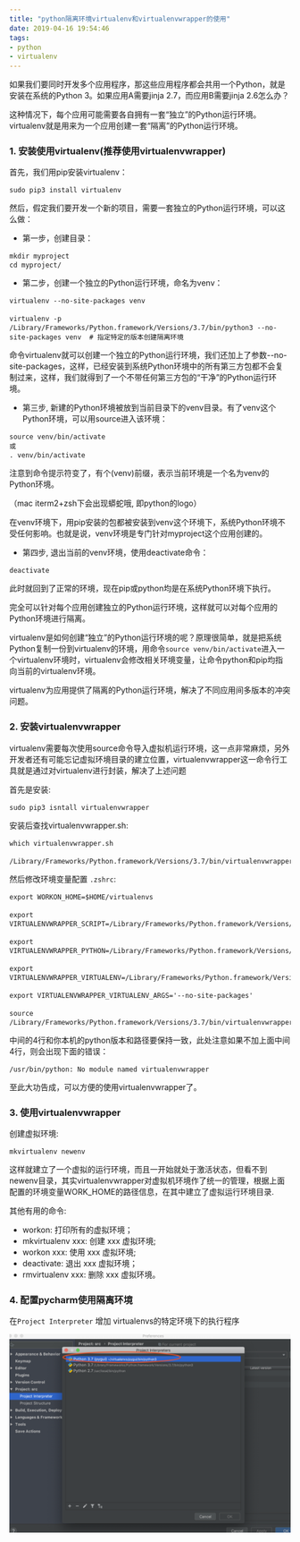 ```yaml
---
title: "python隔离环境virtualenv和virtualenvwrapper的使用"
date: 2019-04-16 19:54:46
tags:
- python
- virtualenv
---
```




如果我们要同时开发多个应用程序，那这些应用程序都会共用一个Python，就是安装在系统的Python 3。如果应用A需要jinja 2.7，而应用B需要jinja 2.6怎么办？

这种情况下，每个应用可能需要各自拥有一套“独立”的Python运行环境。virtualenv就是用来为一个应用创建一套“隔离”的Python运行环境。



### 1. 安装使用virtualenv(推荐使用virtualenvwrapper)

首先，我们用pip安装virtualenv：

```shell
sudo pip3 install virtualenv
```

然后，假定我们要开发一个新的项目，需要一套独立的Python运行环境，可以这么做：



<!-- more -->

+ 第一步，创建目录：

```shell
mkdir myproject
cd myproject/
```



+ 第二步，创建一个独立的Python运行环境，命名为venv：

```shell
virtualenv --no-site-packages venv

virtualenv -p /Library/Frameworks/Python.framework/Versions/3.7/bin/python3 --no-site-packages venv  # 指定特定的版本创建隔离环境
```



命令virtualenv就可以创建一个独立的Python运行环境，我们还加上了参数--no-site-packages，这样，已经安装到系统Python环境中的所有第三方包都不会复制过来，这样，我们就得到了一个不带任何第三方包的“干净”的Python运行环境。



+ 第三步, 新建的Python环境被放到当前目录下的venv目录。有了venv这个Python环境，可以用source进入该环境：

```shell
source venv/bin/activate
或
. venv/bin/activate
```

注意到命令提示符变了，有个(venv)前缀，表示当前环境是一个名为venv的Python环境。 

（mac iterm2+zsh下会出现蟒蛇哦, 即python的logo）



在venv环境下，用pip安装的包都被安装到venv这个环境下，系统Python环境不受任何影响。也就是说，venv环境是专门针对myproject这个应用创建的。



+ 第四步, 退出当前的venv环境，使用deactivate命令：

```shell
deactivate
```

此时就回到了正常的环境，现在pip或python均是在系统Python环境下执行。

完全可以针对每个应用创建独立的Python运行环境，这样就可以对每个应用的Python环境进行隔离。



virtualenv是如何创建“独立”的Python运行环境的呢？原理很简单，就是把系统Python复制一份到virtualenv的环境，用命令`source venv/bin/activate`进入一个virtualenv环境时，virtualenv会修改相关环境变量，让命令python和pip均指向当前的virtualenv环境。

virtualenv为应用提供了隔离的Python运行环境，解决了不同应用间多版本的冲突问题。





### 2. 安装virtualenvwrapper

virtualenv需要每次使用source命令导入虚拟机运行环境，这一点非常麻烦，另外开发者还有可能忘记虚拟环境目录的建立位置，virtualenvwrapper这一命令行工具就是通过对virtualenv进行封装，解决了上述问题



首先是安装:

```shell
sudo pip3 isntall virtualenvwrapper
```



安装后查找virtualenvwrapper.sh:

```shell
which virtualenvwrapper.sh 

/Library/Frameworks/Python.framework/Versions/3.7/bin/virtualenvwrapper.sh
```



然后修改环境变量配置 `.zshrc`:

```shell
export WORKON_HOME=$HOME/virtualenvs 

export VIRTUALENVWRAPPER_SCRIPT=/Library/Frameworks/Python.framework/Versions/3.7/bin/virtualenvwrapper.sh 

export VIRTUALENVWRAPPER_PYTHON=/Library/Frameworks/Python.framework/Versions/3.7/bin/python3 

export VIRTUALENVWRAPPER_VIRTUALENV=/Library/Frameworks/Python.framework/Versions/3.7/bin/virtualenv 

export VIRTUALENVWRAPPER_VIRTUALENV_ARGS='--no-site-packages' 

source /Library/Frameworks/Python.framework/Versions/3.7/bin/virtualenvwrapper.sh 
```



中间的4行和你本机的python版本和路径要保持一致，此处注意如果不加上面中间4行，则会出现下面的错误：

```shell
/usr/bin/python: No module named virtualenvwrapper
```

至此大功告成，可以方便的使用virtualenvwrapper了。





### 3. 使用virtualenvwrapper



创建虚拟环境:

```shell
mkvirtualenv newenv  
```



这样就建立了一个虚拟的运行环境，而且一开始就处于激活状态，但看不到newenv目录，其实virtualenvwrapper对虚拟机环境作了统一的管理，根据上面配置的环境变量WORK_HOME的路径信息，在其中建立了虚拟运行环境目录.



其他有用的命令:

- workon: 打印所有的虚拟环境；
- mkvirtualenv xxx: 创建 xxx 虚拟环境;
- workon xxx: 使用 xxx 虚拟环境;
- deactivate: 退出 xxx 虚拟环境；
- rmvirtualenv xxx: 删除 xxx 虚拟环境。





### 4. 配置pycharm使用隔离环境

在`Project Interpreter` 增加 virtualenvs的特定环境下的执行程序

![1](python隔离环境virtualenv和virtualenvwrapper的使用/1.png)